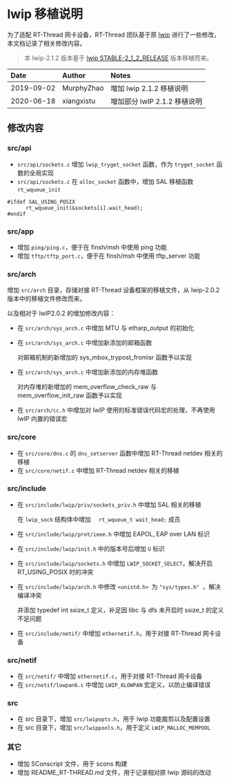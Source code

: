 # lwip 移植说明

为了适配 RT-Thread 网卡设备，RT-Thread 团队基于原 [lwip](http://savannah.nongnu.org/projects/lwip/) 进行了一些修改，本文档记录了相关修改内容。

> 本 lwip-2.1.2 版本基于 [lwip STABLE-2_1_2_RELEASE](https://git.savannah.gnu.org/git/lwip.git) 版本移植而来。


| Date | Author | Notes |
| :---- | :---- | :---- |
| 2019-09-02 | MurphyZhao | 增加 lwip 2.1.2 移植说明 |
| 2020-06-18 | xiangxistu | 增加部分 lwIP 2.1.2 移植说明 |

## 修改内容

### src/api

- `src/api/sockets.c` 增加 `lwip_tryget_socket` 函数，作为 `tryget_socket` 函数的全局实现
- `src/api/sockets.c` 在 `alloc_socket` 函数中，增加 SAL 移植函数 `rt_wqueue_init`

```
#ifdef SAL_USING_POSIX
      rt_wqueue_init(&sockets[i].wait_head);
#endif
```

### src/app

- 增加 `ping/ping.c`，便于在 finsh/msh 中使用 ping 功能
- 增加 `tftp/tftp_port.c`，便于在 finsh/msh 中使用 tftp_server 功能

### src/arch

增加 `src/arch` 目录，存储对接 RT-Thread 设备框架的移植文件，从 lwip-2.0.2 版本中的移植文件修改而来。



以及相对于 lwIP2.0.2 的增加修改内容：


* 在 `src/arch/sys_arch.c` 中增加 MTU 与 etharp_output 的初始化

* 在 `src/arch/sys_arch.c` 中增加新添加的邮箱函数

  对邮箱机制的新增加的 sys_mbox_trypost_fromisr 函数予以实现

* 在 `src/arch/sys_arch.c` 中增加新添加的内存堆函数

  对内存堆的新增加的 mem_overflow_check_raw 与 mem_overflow_init_raw 函数予以实现

* 在 `src/arch/cc.h` 中增加对 lwIP 使用的标准错误代码宏的处理，不再使用 lwIP 内置的错误宏


### src/core

- 在 `src/core/dns.c` 的 `dns_setserver` 函数中增加 RT-Thread netdev 相关的移植
- 在 `src/core/netif.c` 中增加 RT-Thread netdev 相关的移植

### src/include

- 在 `src/include/lwip/priv/sockets_priv.h` 中增加 SAL 相关的移植

    在 `lwip_sock` 结构体中增加 `  rt_wqueue_t wait_head;` 成员

- 在 `src/include/lwip/prot/ieee.h` 中增加 EAPOL, EAP over LAN 标识

- 在 `src/include/lwip/init.h` 中的版本号后增加 `U` 标识

- 在 `src/include/lwip/sockets.h` 中增加 `LWIP_SOCKET_SELECT`，解决开启 RT_USING_POSIX 时的冲突

- 在 `src/include/lwip/arch.h` 中修改 `<unistd.h> `为 `"sys/types.h" `，解决编译冲突

    并添加 typedef int ssize_t 定义，补足因 libc 与 dfs 未开启时 ssize_t 的定义不足问题

- 在 `src/include/netif/` 中增加 `ethernetif.h`，用于对接 RT-Thread 网卡设备

### src/netif

- 在 `src/netif/` 中增加 `ethernetif.c`，用于对接 RT-Thread 网卡设备
- 在 `src/netif/lowpan6.c` 中增加 `LWIP_6LOWPAN` 宏定义，以防止编译错误

### src

- 在 src 目录下，增加 `src/lwipopts.h`，用于 lwip 功能裁剪以及配置设置
- 在 src 目录下，增加 `src/lwippools.h`，用于定义 `LWIP_MALLOC_MEMPOOL`

### 其它

- 增加 SConscript 文件，用于 scons 构建
- 增加 README_RT-THREAD.md 文件，用于记录相对原 lwip 源码的改动
